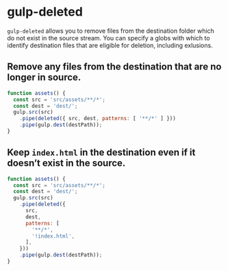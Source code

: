 # gulp-deleted

`gulp-deleted` allows you to remove files from the destination folder which do
not exist in the source stream. You can specify a globs with which to identify
destination files that are eligible for deletion, including exlusions.

## Remove any files from the destination that are no longer in source.
```javascript
function assets() {
  const src = 'src/assets/**/*';
  const dest = 'dest/';
  gulp.src(src)
    .pipe(deleted({ src, dest, patterns: [ '**/*' ] }))
    .pipe(gulp.dest(destPath));
}
```

## Keep `index.html` in the destination even if it doesn’t exist in the source.
```javascript
function assets() {
  const src = 'src/assets/**/*';
  const dest = 'dest/';
  gulp.src(src)
    .pipe(deleted({
      src,
      dest,
      patterns: [
        '**/*',
        '!index.html',
      ],
    }))
    .pipe(gulp.dest(destPath));
}
```
